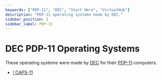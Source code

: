 ```yaml
---
keywords: ["PDP-11", "DEC", "Start Here", "VirtualHub"]
description: "PDP-11 operating systems made by DEC."
sidebar_position: 3
sidebar_label: PDP-11
---
```


# DEC PDP-11 Operating Systems

These operating systems were made by [DEC](https://en.wikipedia.org/wiki/Digital_Equipment_Corporation) for their [PDP-11](https://en.wikipedia.org/wiki/PDP-11) computers.

- [! CAPS-11](/1970s/1970/caps-11/)
